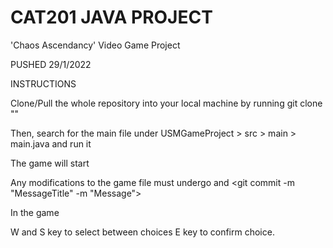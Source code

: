 # CAT201 JAVA PROJECT 

'Chaos Ascendancy'
Video Game Project

PUSHED 29/1/2022

INSTRUCTIONS 

Clone/Pull the whole repository into your local machine by running 
git clone "<reposHttps link>"

Then, search for the main file under USMGameProject > src > main > main.java and run it

The game will start

Any modifications to the game file must undergo <git add> and <git commit -m "MessageTitle" -m "Message">
  
In the game

W and S key to select between choices
E key to confirm choice.
